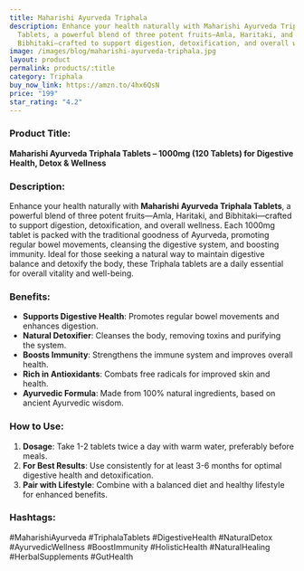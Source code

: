 ```yaml
---
title: Maharishi Ayurveda Triphala
description: Enhance your health naturally with Maharishi Ayurveda Triphala
  Tablets, a powerful blend of three potent fruits—Amla, Haritaki, and
  Bibhitaki—crafted to support digestion, detoxification, and overall wellness.
image: /images/blog/maharishi-ayurveda-triphala.jpg
layout: product
permalink: products/:title
category: Triphala
buy_now_link: https://amzn.to/4hx6QsN
price: "199"
star_rating: "4.2"
---
```

### Product Title:
**Maharishi Ayurveda Triphala Tablets – 1000mg (120 Tablets) for Digestive Health, Detox & Wellness**

### Description:
Enhance your health naturally with **Maharishi Ayurveda Triphala Tablets**, a powerful blend of three potent fruits—Amla, Haritaki, and Bibhitaki—crafted to support digestion, detoxification, and overall wellness. Each 1000mg tablet is packed with the traditional goodness of Ayurveda, promoting regular bowel movements, cleansing the digestive system, and boosting immunity. Ideal for those seeking a natural way to maintain digestive balance and detoxify the body, these Triphala tablets are a daily essential for overall vitality and well-being.

### Benefits:
- **Supports Digestive Health**: Promotes regular bowel movements and enhances digestion.
- **Natural Detoxifier**: Cleanses the body, removing toxins and purifying the system.
- **Boosts Immunity**: Strengthens the immune system and improves overall health.
- **Rich in Antioxidants**: Combats free radicals for improved skin and health.
- **Ayurvedic Formula**: Made from 100% natural ingredients, based on ancient Ayurvedic wisdom.

### How to Use:
1. **Dosage**: Take 1-2 tablets twice a day with warm water, preferably before meals.
2. **For Best Results**: Use consistently for at least 3-6 months for optimal digestive health and detoxification.
3. **Pair with Lifestyle**: Combine with a balanced diet and healthy lifestyle for enhanced benefits.

### Hashtags:
#MaharishiAyurveda #TriphalaTablets #DigestiveHealth #NaturalDetox #AyurvedicWellness #BoostImmunity #HolisticHealth #NaturalHealing #HerbalSupplements #GutHealth
